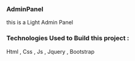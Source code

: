 ### AdminPanel 
this is a Light Admin Panel 

### Technologies Used to Build this project :
Html , Css , Js , Jquery , Bootstrap
